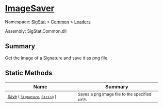 # [ImageSaver](./ImageSaver.md)

Namespace: [SigStat]() > [Common](./../README.md) > [Loaders](./README.md)

Assembly: SigStat.Common.dll

## Summary
Get the [Image](../../../../../docs/md/SigStat/Common/Features.md) of a [Signature](../../../../../docs/md/SigStat/Common/Signature.md) and save it as png file.

## Static Methods

| Name<div><a href="#"><img width=400></a></div> | Summary<div><a href="#"><img width=475></a></div> | 
| --- | --- | 
| <sub>[Save](./Methods/ImageSaver--Save.md) ( [`Signature`](./../Signature.md), [`String`](https://docs.microsoft.com/en-us/dotnet/api/System.String) )</sub> | <sub>Saves a png image file to the specified `path`.</sub> | 


